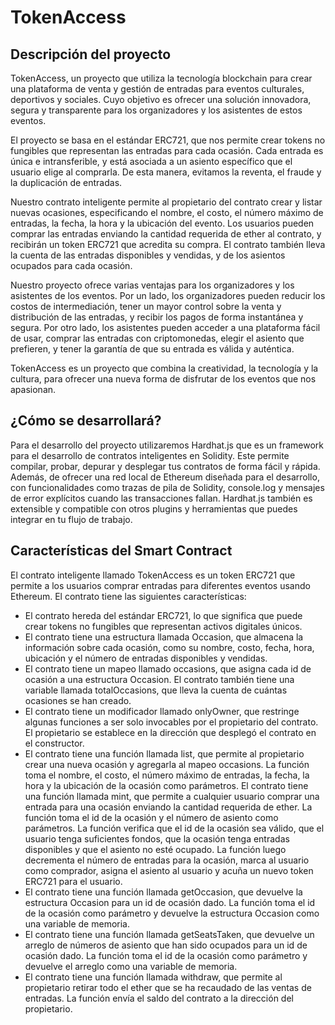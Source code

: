 # TokenAccess

## Descripción del proyecto

TokenAccess, un proyecto que utiliza la tecnología blockchain para crear una plataforma de venta y gestión de entradas para eventos culturales, deportivos y sociales. Cuyo objetivo es ofrecer una solución innovadora, segura y transparente para los organizadores y los asistentes de estos eventos.

El proyecto se basa en el estándar ERC721, que nos permite crear tokens no fungibles que representan las entradas para cada ocasión. Cada entrada es única e intransferible, y está asociada a un asiento específico que el usuario elige al comprarla. De esta manera, evitamos la reventa, el fraude y la duplicación de entradas.

Nuestro contrato inteligente permite al propietario del contrato crear y listar nuevas ocasiones, especificando el nombre, el costo, el número máximo de entradas, la fecha, la hora y la ubicación del evento. Los usuarios pueden comprar las entradas enviando la cantidad requerida de ether al contrato, y recibirán un token ERC721 que acredita su compra. El contrato también lleva la cuenta de las entradas disponibles y vendidas, y de los asientos ocupados para cada ocasión.

Nuestro proyecto ofrece varias ventajas para los organizadores y los asistentes de los eventos. Por un lado, los organizadores pueden reducir los costos de intermediación, tener un mayor control sobre la venta y distribución de las entradas, y recibir los pagos de forma instantánea y segura. Por otro lado, los asistentes pueden acceder a una plataforma fácil de usar, comprar las entradas con criptomonedas, elegir el asiento que prefieren, y tener la garantía de que su entrada es válida y auténtica.

TokenAccess es un proyecto que combina la creatividad, la tecnología y la cultura, para ofrecer una nueva forma de disfrutar de los eventos que nos apasionan.

## ¿Cómo se desarrollará?

Para el desarrollo del proyecto utilizaremos Hardhat.js que es un framework para el desarrollo de contratos inteligentes en Solidity. Este permite compilar, probar, depurar y desplegar tus contratos de forma fácil y rápida. Además, de ofrecer una red local de Ethereum diseñada para el desarrollo, con funcionalidades como trazas de pila de Solidity, console.log y mensajes de error explícitos cuando las transacciones fallan. Hardhat.js también es extensible y compatible con otros plugins y herramientas que puedes integrar en tu flujo de trabajo.

## Características del Smart Contract

El contrato inteligente llamado TokenAccess es un token ERC721 que permite a los usuarios comprar entradas para diferentes eventos usando Ethereum. El contrato tiene las siguientes características:

- El contrato hereda del estándar ERC721, lo que significa que puede crear tokens no fungibles que representan activos digitales únicos.
- El contrato tiene una estructura llamada Occasion, que almacena la información sobre cada ocasión, como su nombre, costo, fecha, hora, ubicación y el número de entradas disponibles y vendidas.
- El contrato tiene un mapeo llamado occasions, que asigna cada id de ocasión a una estructura Occasion. El contrato también tiene una variable llamada totalOccasions, que lleva la cuenta de cuántas ocasiones se han creado.
- El contrato tiene un modificador llamado onlyOwner, que restringe algunas funciones a ser solo invocables por el propietario del contrato. El propietario se establece en la dirección que desplegó el contrato en el constructor.
- El contrato tiene una función llamada list, que permite al propietario crear una nueva ocasión y agregarla al mapeo occasions. La función toma el nombre, el costo, el número máximo de entradas, la fecha, la hora y la ubicación de la ocasión como parámetros.
El contrato tiene una función llamada mint, que permite a cualquier usuario comprar una entrada para una ocasión enviando la cantidad requerida de ether. La función toma el id de la ocasión y el número de asiento como parámetros. La función verifica que el id de la ocasión sea válido, que el usuario tenga suficientes fondos, que la ocasión tenga entradas disponibles y que el asiento no esté ocupado. La función luego decrementa el número de entradas para la ocasión, marca al usuario como comprador, asigna el asiento al usuario y acuña un nuevo token ERC721 para el usuario.
- El contrato tiene una función llamada getOccasion, que devuelve la estructura Occasion para un id de ocasión dado. La función toma el id de la ocasión como parámetro y devuelve la estructura Occasion como una variable de memoria.
- El contrato tiene una función llamada getSeatsTaken, que devuelve un arreglo de números de asiento que han sido ocupados para un id de ocasión dado. La función toma el id de la ocasión como parámetro y devuelve el arreglo como una variable de memoria.
- El contrato tiene una función llamada withdraw, que permite al propietario retirar todo el ether que se ha recaudado de las ventas de entradas. La función envía el saldo del contrato a la dirección del propietario.

